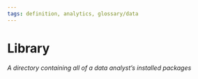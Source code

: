 ```yaml
---
tags: definition, analytics, glossary/data
---
```

#  Library
*A directory containing all of a data analyst’s installed packages*